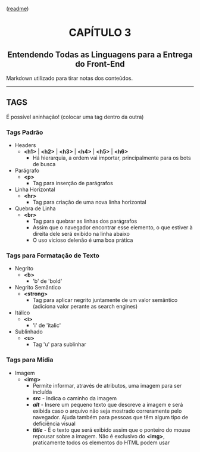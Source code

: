 <p align="left">(<a href="../../README.md">readme</a>)</p>
<h1 align=center>CAPÍTULO 3</h1>
<h2 align=center>Entendendo Todas as Linguagens para a Entrega do Front-End</h2>

Markdown utilizado para tirar notas dos conteúdos.

---

## TAGS

É possível aninhação! (colocar uma tag dentro da outra)

### Tags Padrão

- Headers
  - **&lt;h1&gt;** | **&lt;h2&gt;** | **&lt;h3&gt;** | **&lt;h4&gt;** | **&lt;h5&gt;** | **&lt;h6&gt;**
    - Há hierarquia, a ordem vai importar, principalmente para os bots de busca
- Parágrafo
  - **&lt;p&gt;**
    - Tag para inserção de parágrafos
- Linha Horizontal
  - **&lt;hr&gt;**
    - Tag para criação de uma nova linha horizontal
- Quebra de Linha
  - **&lt;br&gt;**
    - Tag para quebrar as linhas dos parágrafos
    - Assim que o navegador encontrar esse elemento, o que estiver à direita dele será exibido na linha abaixo
    - O uso vicioso delenão é uma boa prática

### Tags para Formatação de Texto

- Negrito
  - **&lt;b&gt;**
    - 'b' de 'bold'
- Negrito Semântico
  - **&lt;strong&gt;**
    - Tag para aplicar negrito juntamente de um valor semântico (adiciona valor perante as search engines)
- Itálico
  - **&lt;i&gt;**
    - 'i' de 'italic'
- Sublinhado
  - **&lt;u&gt;**
    - Tag 'u' para sublinhar

### Tags para Mídia

- Imagem
  - **&lt;img&gt;**
    - Permite informar, através de atributos, uma imagem para ser incluída
    - ***src*** - Indica o caminho da imagem
    - ***alt*** - Insere um pequeno texto que descreve a imagem e será exibida caso o arquivo não seja mostrado correramente pelo navegador. Ajuda também para pessoas que têm algum tipo de deficiência visual
    - ***title*** - É o texto que será exibido assim que o ponteiro do mouse repousar sobre a imagem. Não é exclusivo do **&lt;img&gt;**, praticamente todos os elementos do HTML podem usar
